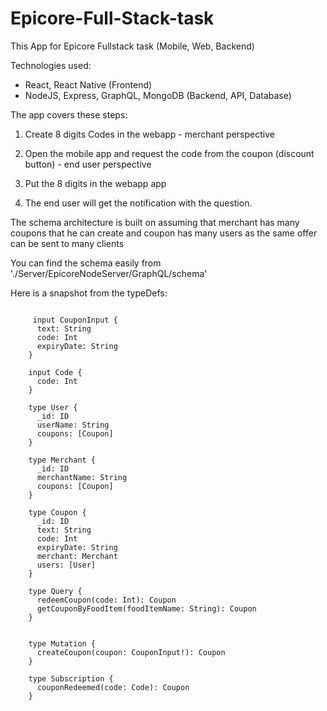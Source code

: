 # Epicore-Full-Stack-task

This App for Epicore Fullstack task (Mobile, Web, Backend)

Technologies used: 

- React, React Native (Frontend)
- NodeJS, Express, GraphQL, MongoDB (Backend, API, Database)


The app covers these steps: 

1. Create 8 digits Codes in the webapp - merchant perspective
2. Open the mobile app and request the code from the coupon (discount button) - end user perspective

3. Put the 8 digits in the webapp app
4. The end user will get the notification with the question.


The schema architecture is built on assuming that merchant has many coupons that he can create and coupon has many users as the same offer can be sent to many clients 

You can find the schema easily from './Server/EpicoreNodeServer/GraphQL/schema'

Here is a snapshot from the typeDefs: 

```gql

     input CouponInput {
      text: String
      code: Int
      expiryDate: String
    }

    input Code {
      code: Int
    }

    type User {
      _id: ID
      userName: String
      coupons: [Coupon]
    }

    type Merchant {
      _id: ID
      merchantName: String
      coupons: [Coupon]
    }

    type Coupon {
      _id: ID
      text: String
      code: Int
      expiryDate: String
      merchant: Merchant
      users: [User] 
    }

    type Query {
      redeemCoupon(code: Int): Coupon
      getCouponByFoodItem(foodItemName: String): Coupon
    }


    type Mutation {
      createCoupon(coupon: CouponInput!): Coupon
    }

    type Subscription {
      couponRedeemed(code: Code): Coupon
    }

```

